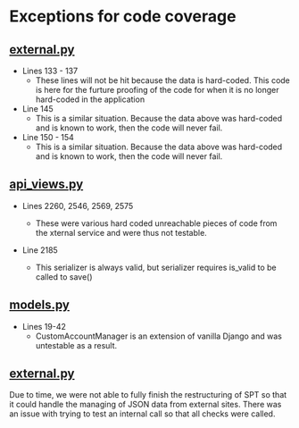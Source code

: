 # Exceptions for code coverage

## [external.py](../src/backend/sptApp/external.py)

- Lines 133 - 137
  - These lines will not be hit because the data is hard-coded. This code is here for the furture proofing of the code for when it is no longer hard-coded in the application
- Line 145
  - This is a similar situation. Because the data above was hard-coded and is known to work, then the code will never fail.
- Line 150 - 154
  - This is a similar situation. Because the data above was hard-coded and is known to work, then the code will never fail.


## [api_views.py](../src/backend/sptApp/api_views.py)

- Lines 2260, 2546, 2569, 2575
  - These were various hard coded unreachable pieces of code from the xternal service and were thus not testable.

- Line 2185
  - This serializer is always valid, but serializer requires is_valid to be called to save() 

## [models.py](../src/backend/sptApp/models.py)

- Lines 19-42
  - CustomAccountManager is an extension of vanilla Django and was untestable as a result.

## [external.py](../src/backend/sptApp/external.py)
 Due to time, we were not able to fully finish the restructuring of SPT so that it could handle the managing of JSON data from external sites. There was an issue with trying to test an internal call so that all checks were called.